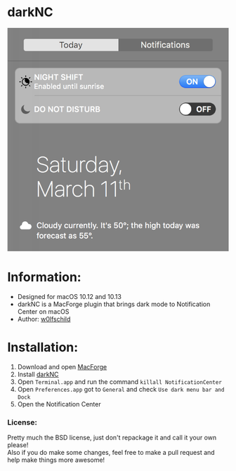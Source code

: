 # darkNC

![preview](preview.png) 

# Information:

- Designed for macOS 10.12 and 10.13
- darkNC is a MacForge plugin that brings dark mode to Notification Center on macOS   
- Author: [w0lfschild](https://github.com/w0lfschild)

# Installation:

1. Download and open [MacForge](https://github.com/w0lfschild/app_updates/raw/master/MacForge/MacForge.zip)
2. Install [darkNC](https://www.macenhance.com/mflink?macforge://github.com/w0lfschild/myRepo/raw/master/mytweaks/org.w0lf.darkNC)
3. Open `Terminal.app` and run the command `killall NotificationCenter`
4. Open `Preferences.app` got to `General` and check `Use dark menu bar and Dock`
5. Open the Notification Center
	
### License:
Pretty much the BSD license, just don't repackage it and call it your own please!    
Also if you do make some changes, feel free to make a pull request and help make things more awesome!
